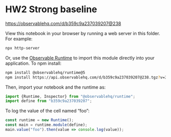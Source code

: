 # HW2 Strong baseline

https://observablehq.com/d/b359c9a237039207@238

View this notebook in your browser by running a web server in this folder. For
example:

~~~sh
npx http-server
~~~

Or, use the [Observable Runtime](https://github.com/observablehq/runtime) to
import this module directly into your application. To npm install:

~~~sh
npm install @observablehq/runtime@5
npm install https://api.observablehq.com/d/b359c9a237039207@238.tgz?v=3
~~~

Then, import your notebook and the runtime as:

~~~js
import {Runtime, Inspector} from "@observablehq/runtime";
import define from "b359c9a237039207";
~~~

To log the value of the cell named “foo”:

~~~js
const runtime = new Runtime();
const main = runtime.module(define);
main.value("foo").then(value => console.log(value));
~~~
